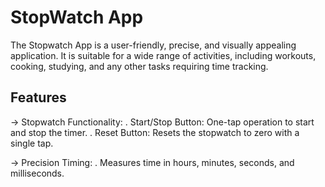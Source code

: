 # StopWatch App

The Stopwatch App is a user-friendly, precise, and visually appealing application. It is suitable for a wide range of activities, including workouts, cooking, studying, and any other tasks requiring time tracking.

## Features

->  Stopwatch Functionality:
. Start/Stop Button:
One-tap operation to start and stop the timer.
. Reset Button:
Resets the stopwatch to zero with a single tap.

->  Precision Timing:
. Measures time in hours, minutes, seconds, and milliseconds.


